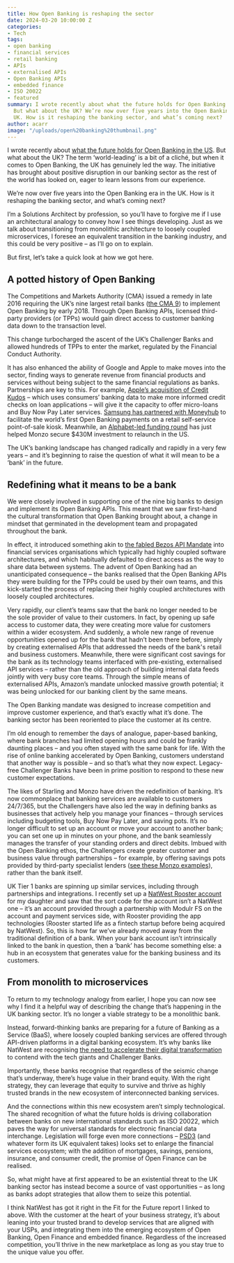 ```yaml
---
title: How Open Banking is reshaping the sector
date: 2024-03-20 10:00:00 Z
categories:
- Tech
tags:
- open banking
- financial services
- retail banking
- APIs
- externalised APIs
- Open Banking APIs
- embedded finance
- ISO 20022
- featured
summary: I wrote recently about what the future holds for Open Banking in the US.
  But what about the UK? We’re now over five years into the Open Banking era in the
  UK. How is it reshaping the banking sector, and what’s coming next?
author: acarr
image: "/uploads/open%20banking%20thumbnail.png"
---
```


I wrote recently about [what the future holds for Open Banking in the US](https://blog.scottlogic.com/2024/02/02/why-you-should-care-about-open-banking-in-the-us.html). But what about the UK? The term ‘world-leading’ is a bit of a cliché, but when it comes to Open Banking, the UK has genuinely led the way. The initiative has brought about positive disruption in our banking sector as the rest of the world has looked on, eager to learn lessons from our experience.

We’re now over five years into the Open Banking era in the UK. How is it reshaping the banking sector, and what’s coming next?

I’m a Solutions Architect by profession, so you’ll have to forgive me if I use an architectural analogy to convey how I see things developing. Just as we talk about transitioning from monolithic architecture to loosely coupled microservices, I foresee an equivalent transition in the banking industry, and this could be very positive – as I’ll go on to explain.

But first, let’s take a quick look at how we got here.

## A potted history of Open Banking

The Competitions and Markets Authority (CMA) issued a remedy in late 2016 requiring the UK’s nine largest retail banks ([the CMA 9](https://www.openbanking.org.uk/glossary/cma-9/)) to implement Open Banking by early 2018. Through Open Banking APIs, licensed third-party providers (or TPPs) would gain direct access to customer banking data down to the transaction level.

This change turbocharged the ascent of the UK’s Challenger Banks and allowed hundreds of TPPs to enter the market, regulated by the Financial Conduct Authority.

It has also enhanced the ability of Google and Apple to make moves into the sector, finding ways to generate revenue from financial products and services without being subject to the same financial regulations as banks. Partnerships are key to this. For example, [Apple’s acquisition of Credit Kudos](https://www.cnbc.com/2022/03/23/apple-buys-uk-fintech-start-up-credit-kudos.html) – which uses consumers’ banking data to make more informed credit checks on loan applications – will give it the capacity to offer micro-loans and Buy Now Pay Later services. [Samsung has partnered with Moneyhub](https://financialit.net/news/payments/moneyhub-partners-samsung-world-first-open-banking-self-service-payments) to facilitate the world’s first Open Banking payments on a retail self-service point-of-sale kiosk. Meanwhile, an [Alphabet-led funding round](https://www.cnbc.com/2024/03/05/uk-neobank-monzo-hits-5-billion-valuation-after-430-million-raise.html) has just helped Monzo secure $430M investment to relaunch in the US.

The UK’s banking landscape has changed radically and rapidly in a very few years – and it’s beginning to raise the question of what it will mean to be a ‘bank’ in the future.

## Redefining what it means to be a bank

We were closely involved in supporting one of the nine big banks to design and implement its Open Banking APIs. This meant that we saw first-hand the cultural transformation that Open Banking brought about, a change in mindset that germinated in the development team and propagated throughout the bank.

In effect, it introduced something akin to [the fabled Bezos API Mandate](https://nordicapis.com/the-bezos-api-mandate-amazons-manifesto-for-externalization/) into financial services organisations which typically had highly coupled software architectures, and which habitually defaulted to direct access as the way to share data between systems. The advent of Open Banking had an unanticipated consequence – the banks realised that the Open Banking APIs they were building for the TPPs could be used by their own teams, and this kick-started the process of replacing their highly coupled architectures with loosely coupled architectures.

Very rapidly, our client’s teams saw that the bank no longer needed to be the sole provider of value to their customers. In fact, by opening up safe access to customer data, they were creating more value for customers within a wider ecosystem. And suddenly, a whole new range of revenue opportunities opened up for the bank that hadn’t been there before, simply by creating externalised APIs that addressed the needs of the bank's retail and business customers. Meanwhile, there were significant cost savings for the bank as its technology teams interfaced with pre-existing, externalised API services – rather than the old approach of building internal data feeds jointly with very busy core teams. Through the simple means of externalised APIs, Amazon’s mandate unlocked massive growth potential; it was being unlocked for our banking client by the same means.

The Open Banking mandate was designed to increase competition and improve customer experience, and that’s exactly what it’s done. The banking sector has been reoriented to place the customer at its centre.

I’m old enough to remember the days of analogue, paper-based banking, where bank branches had limited opening hours and could be frankly daunting places – and you often stayed with the same bank for life. With the rise of online banking accelerated by Open Banking, customers understand that another way is possible – and so that’s what they now expect. Legacy-free Challenger Banks have been in prime position to respond to these new customer expectations.

The likes of Starling and Monzo have driven the redefinition of banking. It’s now commonplace that banking services are available to customers 24/7/365, but the Challengers have also led the way in defining banks as businesses that actively help you manage your finances – through services including budgeting tools, Buy Now Pay Later, and saving pots. It’s no longer difficult to set up an account or move your account to another bank; you can set one up in minutes on your phone, and the bank seamlessly manages the transfer of your standing orders and direct debits. Imbued with the Open Banking ethos, the Challengers create greater customer and business value through partnerships – for example, by offering savings pots provided by third-party specialist lenders ([see these Monzo examples](https://monzo.com/features/savings/)), rather than the bank itself.

UK Tier 1 banks are spinning up similar services, including through partnerships and integrations. I recently set up a [NatWest Rooster account](https://www.natwest.com/current-accounts/childrens-accounts/kids-prepaid-pocket-money-card.html) for my daughter and saw that the sort code for the account isn’t a NatWest one – it’s an account provided through a partnership with Modulr FS on the account and payment services side, with Rooster providing the app technologies (Rooster started life as a fintech startup before being acquired by NatWest). So, this is how far we’ve already moved away from the traditional definition of a bank. When your bank account isn’t intrinsically linked to the bank in question, then a ‘bank’ has become something else: a hub in an ecosystem that generates value for the banking business and its customers.

## From monolith to microservices

To return to my technology analogy from earlier, I hope you can now see why I find it a helpful way of describing the change that’s happening in the UK banking sector. It’s no longer a viable strategy to be a monolithic bank.

Instead, forward-thinking banks are preparing for a future of Banking as a Service (BaaS), where loosely coupled banking services are offered through API-driven platforms in a digital banking ecosystem. It’s why banks like NatWest are recognising [the need to accelerate their digital transformation](https://www.natwest.com/corporates/insights/technology/fit-for-the-future-how-tech-is-transforming-the-banking-industry.html) to contend with the tech giants and Challenger Banks.

Importantly, these banks recognise that regardless of the seismic change that’s underway, there’s huge value in their brand equity. With the right strategy, they can leverage that equity to survive and thrive as highly trusted brands in the new ecosystem of interconnected banking services.

And the connections within this new ecosystem aren’t simply technological. The shared recognition of what the future holds is driving collaboration between banks on new international standards such as ISO 20022, which paves the way for universal standards for electronic financial data interchange. Legislation will forge even more connections – [PSD3](https://www.europeanpaymentscouncil.eu/news-insights/insight/what-do-psd3-and-psr-mean-payments-sector) (and whatever form its UK equivalent takes) looks set to enlarge the financial services ecosystem; with the addition of mortgages, savings, pensions, insurance, and consumer credit, the promise of Open Finance can be realised.

So, what might have at first appeared to be an existential threat to the UK banking sector has instead become a source of vast opportunities – as long as banks adopt strategies that allow them to seize this potential.

I think NatWest has got it right in the Fit for the Future report I linked to above. With the customer at the heart of your business strategy, it’s about leaning into your trusted brand to develop services that are aligned with your USPs, and integrating them into the emerging ecosystem of Open Banking, Open Finance and embedded finance. Regardless of the increased competition, you’ll thrive in the new marketplace as long as you stay true to the unique value you offer.
